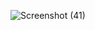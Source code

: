![Screenshot (41)](https://user-images.githubusercontent.com/85171060/135464100-ef569e9b-f419-46dd-9830-0fdf3210f1c7.png)
